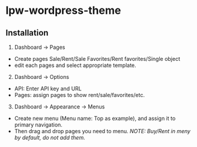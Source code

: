 # lpw-wordpress-theme

## Installation

1. Dashboard -> Pages
- Create pages Sale/Rent/Sale Favorites/Rent favorites/Single object
- edit each pages and select appropriate template.

2. Dashboard -> Options
- API: Enter API key and URL
- Pages: assign pages to show rent/sale/favorites/etc.

3. Dashboard -> Appearance -> Menus
- Create new menu (Menu name: Top as example), and assign it to primary navigation.
- Then drag and drop pages you need to menu. 
    _NOTE: Buy/Rent in meny by default, do not add them._
 